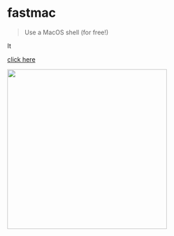 # fastmac

> Use a MacOS shell (for free!)

It

<a href="../../actions?query=workflow%3Amac">click here</a>

<img width="365" src="https://user-images.githubusercontent.com/346999/92965396-91320680-f42a-11ea-9bc3-90682e740343.png" />
